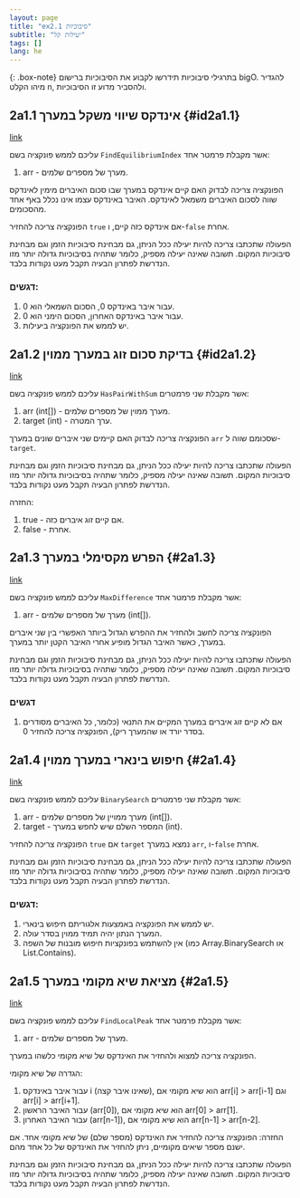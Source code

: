 ```yaml
---
layout: page
title: "ex2.1 סיבוכיות"
subtitle: "יעילות קל"
tags: []
lang: he
---
```


{: .box-note}
בתרגילי סיבוכיות תידרשו לקבוע את הסיבוכיות ברישום bigO. להגדיר מיהו הקלט n, ולהסביר מדוע זו הסיבוכיות.


## 2a1.1 אינדקס שיווי משקל במערך {#id2a1.1}
[link](https://stacks.co.il/console/classroom/cE8hnVaSTt/assignment/cE8hnVaSTt-csharp-Zl2ZHWkxU2Tk/csharp-4xrcxhCo3R9Pjdx)

עליכם לממש פונקציה בשם `FindEquilibriumIndex` אשר מקבלת פרמטר אחד:

1. arr - מערך של מספרים שלמים.

הפונקציה צריכה לבדוק האם קיים אינדקס במערך שבו סכום האיברים מימין לאינדקס שווה לסכום האיברים משמאל לאינדקס. האיבר באינדקס עצמו אינו נכלל באף אחד מהסכומים.

הפונקציה צריכה להחזיר `true` אם אינדקס כזה קיים, ו-`false` אחרת.



הפעולה שתכתבו צריכה להיות יעילה ככל הניתן, גם מבחינת סיבוכיות הזמן וגם מבחינת סיבוכיות המקום. תשובה שאינה יעילה מספיק, כלומר שתהיה בסיבוכיות גדולה יותר מזו הנדרשת לפתרון הבעיה תקבל מעט נקודות בלבד.

### דגשים:

1. עבור איבר באינדקס 0, הסכום השמאלי הוא 0.
2. עבור איבר באינדקס האחרון, הסכום הימני הוא 0.
3. יש לממש את הפונקציה ביעילות.



## 2a1.2 בדיקת סכום זוג במערך ממוין {#id2a1.2}
[link](https://stacks.co.il/console/classroom/cE8hnVaSTt/assignment/cE8hnVaSTt-csharp-Zl2ZHWkxU2Tk/csharp-IhiOgFWqCs7T3tM)

עליכם לממש פונקציה בשם `HasPairWithSum` אשר מקבלת שני פרמטרים:

1. arr (int[]) - מערך ממוין של מספרים שלמים.
2. target (int) - ערך המטרה.

הפונקציה צריכה לבדוק האם קיימים שני איברים שונים במערך `arr` שסכומם שווה ל-`target`.



הפעולה שתכתבו צריכה להיות יעילה ככל הניתן, גם מבחינת סיבוכיות הזמן וגם מבחינת סיבוכיות המקום. תשובה שאינה יעילה מספיק, כלומר שתהיה בסיבוכיות גדולה יותר מזו הנדרשת לפתרון הבעיה תקבל מעט נקודות בלבד.



החזרה:

1. true - אם קיים זוג איברים כזה.
2. false - אחרת.



## 2a1.3 הפרש מקסימלי במערך {#2a1.3}
[link](https://stacks.co.il/console/classroom/cE8hnVaSTt/assignment/cE8hnVaSTt-csharp-Zl2ZHWkxU2Tk/csharp-Dgok9L1TXCG9aFQ)

עליכם לממש פונקציה בשם `MaxDifference` אשר מקבלת פרמטר אחד:

1. arr - מערך של מספרים שלמים (int[]).

הפונקציה צריכה לחשב ולהחזיר את ההפרש הגדול ביותר האפשרי בין שני איברים במערך, כאשר האיבר הגדול מופיע אחרי האיבר הקטן יותר במערך.



הפעולה שתכתבו צריכה להיות יעילה ככל הניתן, גם מבחינת סיבוכיות הזמן וגם מבחינת סיבוכיות המקום. תשובה שאינה יעילה מספיק, כלומר שתהיה בסיבוכיות גדולה יותר מזו הנדרשת לפתרון הבעיה תקבל מעט נקודות בלבד.



### דגשים

1. אם לא קיים זוג איברים במערך המקיים את התנאי (כלומר, כל האיברים מסודרים בסדר יורד או שהמערך ריק), הפונקציה צריכה להחזיר 0.



## 2a1.4 חיפוש בינארי במערך ממוין {#2a1.4}
[link](https://stacks.co.il/console/classroom/cE8hnVaSTt/assignment/cE8hnVaSTt-csharp-Zl2ZHWkxU2Tk/csharp-FLOG9RqnEF9oeW4)

עליכם לממש פונקציה בשם `BinarySearch` אשר מקבלת שני פרמטרים:

1. arr - מערך ממויין של מספרים שלמים (int[]).
2. target - המספר השלם שיש לחפש במערך (int).

הפונקציה צריכה להחזיר `true` אם `target` נמצא במערך `arr`, ו-`false` אחרת.



הפעולה שתכתבו צריכה להיות יעילה ככל הניתן, גם מבחינת סיבוכיות הזמן וגם מבחינת סיבוכיות המקום. תשובה שאינה יעילה מספיק, כלומר שתהיה בסיבוכיות גדולה יותר מזו הנדרשת לפתרון הבעיה תקבל מעט נקודות בלבד.



### דגשים:

1. יש לממש את הפונקציה באמצעות אלגוריתם חיפוש בינארי.
2. המערך הנתון יהיה תמיד ממוין בסדר עולה.
3. אין להשתמש בפונקציות חיפוש מובנות של השפה (כמו Array.BinarySearch או List.Contains).



## 2a1.5 מציאת שיא מקומי במערך {#2a1.5}
[link](https://stacks.co.il/console/classroom/cE8hnVaSTt/assignment/cE8hnVaSTt-csharp-Zl2ZHWkxU2Tk/csharp-uUbVqDHyjkLY8TQ)

עליכם לממש פונקציה בשם `FindLocalPeak` אשר מקבלת פרמטר אחד:

1. arr - מערך של מספרים שלמים.

הפונקציה צריכה למצוא ולהחזיר את האינדקס של שיא מקומי כלשהו במערך.

הגדרה של שיא מקומי:

1. עבור איבר באינדקס i (שאינו איבר קצה), הוא שיא מקומי אם arr[i] > arr[i-1] וגם arr[i] > arr[i+1].
2. עבור האיבר הראשון (arr[0]), הוא שיא מקומי אם arr[0] > arr[1].
3. עבור האיבר האחרון (arr[n-1]), הוא שיא מקומי אם arr[n-1] > arr[n-2].

החזרה:
הפונקציה צריכה להחזיר את האינדקס (מספר שלם) של שיא מקומי אחד. אם ישנם מספר שיאים מקומיים, ניתן להחזיר את האינדקס של כל אחד מהם.



הפעולה שתכתבו צריכה להיות יעילה ככל הניתן, גם מבחינת סיבוכיות הזמן וגם מבחינת סיבוכיות המקום. תשובה שאינה יעילה מספיק, כלומר שתהיה בסיבוכיות גדולה יותר מזו הנדרשת לפתרון הבעיה תקבל מעט נקודות בלבד.

